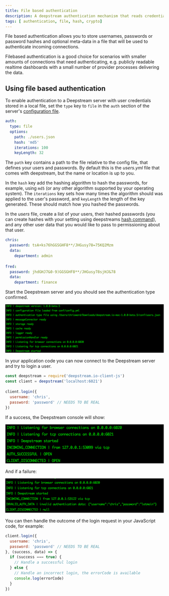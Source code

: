 ```yaml
---
title: File based authentication
description: A deepstream authentication mechanism that reads credentials and userdata from a file
tags: [ authentication, file, hash, crypto]
---
```


File based authentication allows you to store usernames, passwords or password hashes and optional meta-data in a file that will be used to authenticate incoming connections.

Filebased authentication is a good choice for scenarios with smaller amounts of connections that need authenticating, e.g. publicly readable realtime dashboards with a small number of provider processes delivering the data.

## Using file based authentication

To enable authentication to a Deepstream server with user credentials stored in a local file, set the `type` key to `file` in the `auth` section of the server's [configuration file](/docs/server/configuration).

```yaml
auth:
  type: file
  options:
    path: ./users.json
    hash: 'md5'
    iterations: 100
    keyLength: 32
```

The `path` key contains a path to the file relative to the config file, that defines your users and passwords. By default this is the _users.yml_ file that comes with deepstream, but the name or location is up to you.

In the `hash` key add the hashing algorithm to hash the passwords, for example, using `md5` (or any other algorithm supported by your operating system). The `iterations` key sets how many times the algorithm should was applied to the user's password, and `keyLength` the length of the key generated. These should match how you hashed the passwords.

In the _users_ file, create a list of your users, their hashed passwords (you can create hashes with your setting using deepstreams [hash command](/docs/server/command-line-interface/#deepstream-hash)), and any other user data that you would like to pass to permissioning about that user.

```yaml
chris:
  password: tsA+ks76hGGSGHF8**/JHGusy78=75KQ2Mzm
  data:
    department: admin

fred:
  password: jhdGHJ7&0-9)GGSGHF8**/JHGusy78sjHJ&78
  data:
    department: finance
```

Start the Deepstream server and you should see the authentication type confirmed.

![Deepstream starting with file authentication](ds-auth-file-start.png)

In your application code you can now connect to the Deepstream server and try to login a user.

```javascript
const deepstream = require('deepstream.io-client-js')
const client = deepstream('localhost:6021')

client.login({
  username: 'chris',
  password: 'password' // NEEDS TO BE REAL
})
```

If a success, the Deepstream console will show:

![Authentication success](ds-auth-file-success.png)

And if a failure:

![Authentication failure](ds-auth-file-failure.png)

You can then handle the outcome of the login request in your JavaScript code, for example:

```javascript
client.login({
  username: 'chris',
  password: 'password' // NEEDS TO BE REAL
}, (success, data) => {
  if (success === true) {
    // Handle a successful login
  } else {
    // Handle an incorrect login, the errorCode is available
    console.log(errorCode)
  }
})
```
